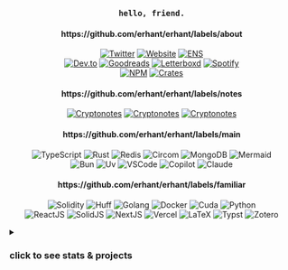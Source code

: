 <h3 align="center"><code>hello, friend.</code></h3>

<!-- logos at https://simpleicons.org/ and https://github.com/simple-icons/simple-icons/blob/develop/slugs.md -->

<h4 align="center">https://github.com/erhant/erhant/labels/about</h4>
<p align="center">
  <a href="https://twitter.com/0xerhant"><img src="https://img.shields.io/badge/tweet-000000?style=flat-square&labelColor=000000&logo=X" alt="Twitter"></a>
  <a href="https://erhant.me"><img src="https://img.shields.io/badge/home-FF7139?style=flat-square&logo=firefox&labelColor=FF7139&logoColor=white" alt="Website"></a>
  <a href="https://app.ens.domains/name/erhant.eth/details"><img src="https://img.shields.io/badge/erhant.eth-3C3C3D?style=flat-square&logo=ethereum&logoColor=3c3c3d&labelColor=ecf0f1" alt="ENS"></a>
<br/>
  <a href="https://dev.to/erhant"><img src="https://img.shields.io/badge/write-1B1C1E?style=flat-square&logo=devdotto&labelColor=1B1C1E&logoColor=white" alt="Dev.to"></a>
  <a href="https://www.goodreads.com/user/show/123323747-erhant"><img src="https://img.shields.io/badge/read-372213?style=flat-square&logo=goodreads&labelColor=372213&logoColor=white" alt="Goodreads"></a>
  <a href="https://letterboxd.com/erhany/"><img src="https://img.shields.io/badge/watch-202830?style=flat-square&logo=letterboxd&labelColor=202830&logoColor=white" alt="Letterboxd"></a>
  <a href="https://open.spotify.com/user/erhany?si=6c69e3eb7ad74429"><img src="https://img.shields.io/badge/listen-1DB954?style=flat-square&logo=spotify&labelColor=1DB954&logoColor=white" alt="Spotify"></a>
<br/>
  <a href="https://www.npmjs.com/~erhant"><img src="https://img.shields.io/badge/.npm-CB3837?style=flat-square&labelColor=CB3837&logo=npm" alt="NPM"></a>
  <a href="https://crates.io/users/erhant"><img src="https://img.shields.io/badge/.cargo-FF7139?style=flat-square&logo=rust&logoColor=white" alt="Crates"></a>
</p>

<h4 align="center">https://github.com/erhant/erhant/labels/notes</h4>
<p align="center">
<a href="https://crypto.erhant.me"><img src="https://img.shields.io/badge/crypto-003A70?style=flat-square&logo=letsencrypt&labelColor=003A70&logoColor=white" alt="Cryptonotes"></a>
<a href="https://math.erhant.me"><img src="https://img.shields.io/badge/math-111111?style=flat-square&logo=mdbook&labelColor=111111&logoColor=white" alt="Cryptonotes"></a>
<a href="https://circom.erhant.me"><img src="https://img.shields.io/badge/circom-7B3FE4?style=flat-square&logo=polygon&labelColor=7B3FE4&logoColor=white" alt="Cryptonotes"></a>
</p>

<h4 align="center">https://github.com/erhant/erhant/labels/main</h4>
<p align="center">
  <img src="https://img.shields.io/badge/.ts-3178C6?style=flat-square&logo=typescript&logoColor=white" alt="TypeScript" />
  <img src="https://img.shields.io/badge/.rs-F74B01?style=flat-square&logo=rust&logoColor=white" alt="Rust" />
  <img src="https://img.shields.io/badge/.rdb-DC382D?style=flat-square&logo=redis&logoColor=white" alt="Redis" />
  <img src="https://img.shields.io/badge/.circom-7B3FE4?style=flat-square&logo=polygon&logoColor=white" alt="Circom" />
  <img src="https://img.shields.io/badge/.json-47A248?style=flat-square&logo=mongodb&logoColor=white" alt="MongoDB" />
  <img src="https://img.shields.io/badge/.mmd-FF3670?style=flat-square&logo=mermaid&logoColor=white" alt="Mermaid" />
<br/>
  <img src="https://img.shields.io/badge/.lockb-000000?style=flat-square&logo=bun&logoColor=white" alt="Bun" />
  <img src="https://img.shields.io/badge/.venv-DE5FE9?style=flat-square&logo=uv&logoColor=white" alt="Uv" />
  <img src="https://img.shields.io/badge/.vscode-007ACC?style=flat-square&logo=gitforwindows&logoColor=white" alt="VSCode" />
  <img src="https://img.shields.io/badge/.github-000000?style=flat-square&logo=github-copilot&logoColor=white" alt="Copilot" />
  <img src="https://img.shields.io/badge/.claude-D97757?style=flat-square&logo=claude&logoColor=white" alt="Claude" />
</p>

<h4 align="center">https://github.com/erhant/erhant/labels/familiar</h4>
<p align="center">
  <img src="https://img.shields.io/badge/.sol-363636?style=flat-square&logo=solidity&logoColor=white" alt="Solidity" />
  <img src="https://img.shields.io/badge/.huff-black?style=flat-square&logo=solidity&logoColor=white" alt="Huff" />
  <img src="https://img.shields.io/badge/.go-00ADD8?style=flat-square&logo=go&logoColor=white" alt="Golang" />
  <img src="https://img.shields.io/badge/.docker-2496ED?style=flat-square&logo=docker&logoColor=white" alt="Docker" />
  <img src="https://img.shields.io/badge/.cu-76B900?style=flat-square&logo=nvidia&logoColor=white" alt="Cuda" />
  <img src="https://img.shields.io/badge/.py-3776AB?style=flat-square&logo=python&logoColor=white" alt="Python" />
<br/>
  <img src="https://img.shields.io/badge/.tsx-20232a?style=flat-square&logo=react&logoColor=61DAFB" alt="ReactJS" />
  <img src="https://img.shields.io/badge/.tsx-2C4F7C?style=flat-square&logo=solid&logoColor=white" alt="SolidJS" />
  <img src="https://img.shields.io/badge/.next-000000?style=flat-square&logo=next.js&logoColor=white" alt="NextJS" />
  <img src="https://img.shields.io/badge/.vercel-000000?style=flat-square&logo=vercel&logoColor=white" alt="Vercel" />
  <img src="https://img.shields.io/badge/.tex-008080?style=flat-square&logo=latex&logoColor=white" alt="LaTeX" />
  <img src="https://img.shields.io/badge/.typ-239DAD?style=flat-square&logo=typst&logoColor=white" alt="Typst" />
  <img src="https://img.shields.io/badge/.xpi-CC2936?style=flat-square&logo=zotero&logoColor=white" alt="Zotero" />
</p>

<details>
<summary><h3>click to see stats & projects</h3></summary>

<img src="https://github-readme-stats.vercel.app/api?username=erhant&show_icons=true&hide_rank=true&hide_title=true&count_private=true&theme=onedark" alt="erhant-stats" />

[<kbd>✨ click on me to see all of my pull-requests ✨</kbd>](https://github.com/search?q=author%3Aerhant+is%3Apublic+-org%3Afirstbatchxyz+-org%3Aerhant&sort=updated&order=desc&type=pullrequests)

<h4> cryptography & zero-knowledge </h4>

- [**circomkit**](https://github.com/erhant/circomkit): A testing & development environment for Circom.
- [**circom101**](https://github.com/erhant/circom101): Circom arithmetic circuits and concepts explained, in depth.
- [**zkbrainfuck**](https://github.com/erhant/zkbrainfuck): A Brainfuck zkVM with Circom, accompanied with a VM in Go.
- [**halo2-vectordb**](https://github.com/erhant/halo2-vectordb): Verifiable vector similarity queries with Halo2.
- [**aligned-vnns**](https://github.com/erhant/aligned-vnns): Verifiable nearest-neighbor search with Aligned Layer & SP1. 
- [**polenta**](https://github.com/erhant/polenta): A toy language to play around with polynomials over finite fields.
- [**crypts**](https://github.com/erhant/crypts): A zero-dependency library for cryptography, mostly self-educational.
- [**moonmath**](https://github.com/erhant/moonmath): Solutions to exercises from MoonMath Manual to zkSNARKs.
- [**crypto-notes**](https://github.com/erhant/crypto-notes): My notes related to Cryptography & Zero-Knowledge.
- [**lambda-0b10**](https://github.com/erhant/lambda-0b10): Lecture notes & exercises from Sparkling Water Bootcamp in Cryptography 0b10.

<h4> hackathons & challenges </h4>

- [**huffd1**](https://github.com/erhant/huffd1): An NFT with Huff, using polynomials over a finite field with order largest prime address, instead of mappings.
- [**chaintool**](https://github.com/erhant/chaintool): On-chain & dynamic toolchain for CDP AgentKit.
- [**frencurve**](https://github.com/erhant/frencurve): A notion of friendship based on your location on the elliptic curve!
- [**adventofts-2024**](https://github.com/erhant/adventofts-2024): Solutions to Advent of TypeScript 2024.
- [**adventofts-2023**](https://github.com/erhant/adventofts-2023): Solutions to Advent of TypeScript 2023.
- [**zkctf-scalebit**](https://github.com/erhant/zkctf-scalebit): Circom challenges within zkCTF by Scalebit, solved with Foundry & Circomkit.
- [**ethernaut-evm-challenges**](https://github.com/erhant/ethernaut-evm-challenges): Solutions to Ethernaut, EVM Puzzles and More EVM Puzzles; using Foundry.
- [**zkAargon**](https://github.com/erhant/zkAargon): A zero-knowledge remake of the 1998 game [Aargon](https://www.mobygames.com/game/3980/aargon/).

<h4> talks </h4>

- [**arithmetic-circuits**](https://github.com/erhant/arithmetic-circuits): Moda Palas Blackboard Cryptography II - Arithmetic Circuits & R1CS
- [**rustconnect-libp2p**](https://github.com/erhant/rustconnect-libp2p): Rust Connect #1 - Libp2p & FFI
  
<h4> others </h4>

- [**web-terminal**](https://github.com/erhant/web-terminal): A terminal-based homepage.
- [**leet-assistant**](https://github.com/erhant/leet-assistant): A personalized LeetCode assistant.
- [**thuffscript**](https://github.com/erhant/thuffscript): Write Huff without ever leaving TypeScript.
- [**blockchatting**](https://github.com/erhant/blockchatting): A decentralized peer-to-peer chatting application.
- [**simple-blockexplorer**](https://github.com/erhant/simple-blockexplorer): A client-only EVM-based block-explorer via RPC calls.
- [**pimp-my-peer**](https://github.com/erhant/pimp-my-peer): A libp2p peer identifier searcher to better identify yourself in the network.
- [**musical-plots**](https://github.com/erhant/musical-plots): Using matplotlib in the interest of music.
- [**type-stacks**](https://github.com/erhant/type-stacks): Type-level stack operations.
- [**eopl-scheme**](https://github.com/erhant/eopl-scheme): Scheme works from during my TAship.
- [**orca-livecoding**](https://github.com/erhant/orca-livecoding): [Orca](https://github.com/hundredrabbits/Orca) Livecoding stuff.
- [**lighthouse-problem**](https://github.com/erhant/lighthouse-problem): A particularly interesting geometry problem.
- [**burning-castle**](https://github.com/erhant/burning_castle): Plots and codes for [OEIS A343275](https://oeis.org/A343275) and few other sequences.
- [**bevy-breakout**](https://github.com/erhant/bevy-breakout): A breakout game using the [Bevy](https://bevy.org/) game engine.

</details>



